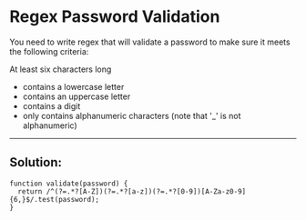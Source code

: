 # Regex Password Validation
 
You need to write regex that will validate a password to make sure it meets the following criteria:

At least six characters long
* contains a lowercase letter
* contains an uppercase letter
* contains a digit
* only contains alphanumeric characters (note that '_' is not alphanumeric)
---
## Solution:

```
function validate(password) {
  return /^(?=.*?[A-Z])(?=.*?[a-z])(?=.*?[0-9])[A-Za-z0-9]{6,}$/.test(password);
}
```